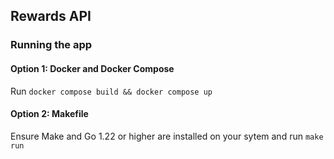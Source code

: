 ## Rewards API

### Running the app
#### Option 1: Docker and Docker Compose
Run `docker compose build && docker compose up`
#### Option 2: Makefile
Ensure Make and Go 1.22 or higher are installed on your sytem and run `make run`



